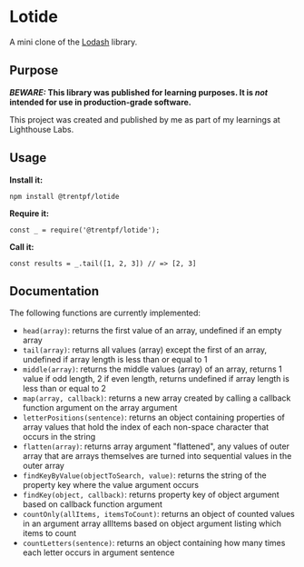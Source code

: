 # Lotide

A mini clone of the [Lodash](https://lodash.com) library.

## Purpose

**_BEWARE:_ This library was published for learning purposes. It is _not_ intended for use in production-grade software.**

This project was created and published by me as part of my learnings at Lighthouse Labs. 

## Usage

**Install it:**

`npm install @trentpf/lotide`

**Require it:**

`const _ = require('@trentpf/lotide');`

**Call it:**

`const results = _.tail([1, 2, 3]) // => [2, 3]`

## Documentation

The following functions are currently implemented:

* `head(array)`: returns the first value of an array, undefined if an empty array
* `tail(array)`: returns all values (array) except the first of an array, undefined if array length is less than or equal to 1
* `middle(array)`: returns the middle values (array) of an array, returns 1 value if odd length, 2 if even length, returns undefined if array length is less than or equal to 2
* `map(array, callback)`: returns a new array created by calling a callback function argument on the array argument
* `letterPositions(sentence)`: returns an object containing properties of array values that hold the index of each non-space character that occurs in the string
* `flatten(array)`: returns array argument "flattened", any values of outer array that are arrays themselves are turned into sequential values in the outer array
* `findKeyByValue(objectToSearch, value)`: returns the string of the property key where the value argument occurs
* `findKey(object, callback)`: returns property key of object argument based on callback function argument
* `countOnly(allItems, itemsToCount)`: returns an object of counted values in an argument array allItems based on object argument listing which items to count
* `countLetters(sentence)`: returns an object containing how many times each letter occurs in argument sentence